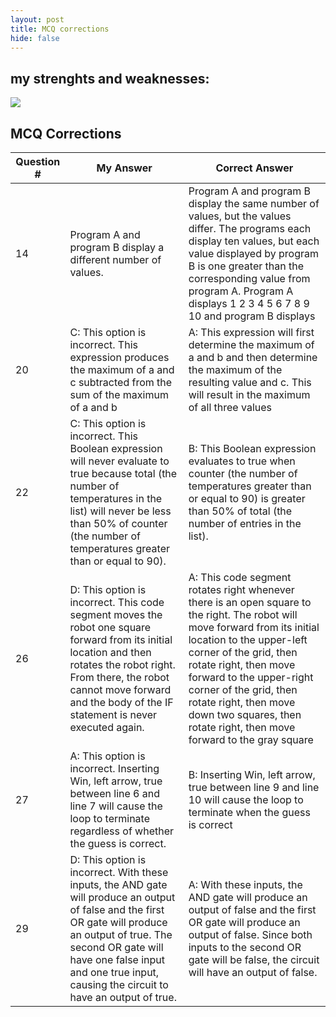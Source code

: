 ```yaml
---
layout: post
title: MCQ corrections
hide: false
---
```



## my strenghts and weaknesses:

<img src="{{site.baseurl}}/images/teamteach/Screenshot 2025-04-23 111558.png">

## MCQ Corrections

| Question # | My Answer | Correct Answer |
|------------|-----------|----------------|
| 14          |    Program A and program B display a different number of values.|       Program A and program B display the same number of values, but the values differ.  The programs each display ten values, but each value displayed by program B is one greater than the corresponding value from program A. Program A displays 1 2 3 4 5 6 7 8 9 10 and program B displays       |
| 20          |    C: This option is incorrect. This expression produces the maximum of a and c subtracted from the sum of the maximum of a and b |   A:  This expression will first determine the maximum of a and b and then determine the maximum of the resulting value and c. This will result in the maximum of all three values     |
| 22          |  C: This option is incorrect. This Boolean expression will never evaluate to true because total (the number of temperatures in the list) will never be less than 50% of counter (the number of temperatures greater than or equal to 90). |     B:    This Boolean expression evaluates to true when counter (the number of temperatures greater than or equal to 90) is greater than 50% of total (the number of entries in the list).        |
| 26          |   D: This option is incorrect. This code segment moves the robot one square forward from its initial location and then rotates the robot right. From there, the robot cannot move forward and the body of the IF statement is never executed again.        |  A: This code segment rotates right whenever there is an open square to the right. The robot will move forward from its initial location to the upper-left corner of the grid, then rotate right, then move forward to the upper-right corner of the grid, then rotate right, then move down two squares, then rotate right, then move forward to the gray square          |
| 27          |   A:     This option is incorrect. Inserting Win, left arrow, true between line 6 and line 7 will cause the loop to terminate regardless of whether the guess is correct.    |    B: Inserting Win, left arrow, true between line 9 and line 10 will cause the loop to terminate when the guess is correct            |
| 29          |  D: This option is incorrect. With these inputs, the AND gate will produce an output of false and the first OR gate will produce an output of true. The second OR gate will have one false input and one true input, causing the circuit to have an output of true.         |    A: With these inputs, the AND gate will produce an output of false and the first OR gate will produce an output of false. Since both inputs to the second OR gate will be false, the circuit will have an output of false.            |
